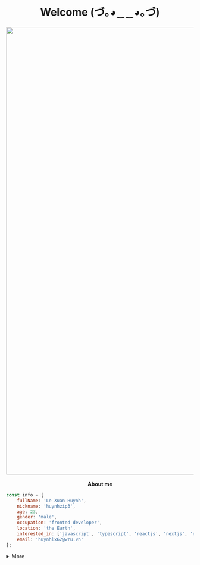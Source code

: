 <h1 align="center">Welcome (づ｡◕‿‿◕｡づ)</h1>

<div>
<img src="https://camo.githubusercontent.com/82291b0fe831bfc6781e07fc5090cbd0a8b912bb8b8d4fec0696c881834f81ac/68747470733a2f2f70726f626f742e6d656469612f394575424971676170492e676966" width="1200" height="3">

<img src="https://statics.voz.tech/data/profile_banners/l/1725/1725629.jpg?1657379610" width="1200">

<img src="https://camo.githubusercontent.com/82291b0fe831bfc6781e07fc5090cbd0a8b912bb8b8d4fec0696c881834f81ac/68747470733a2f2f70726f626f742e6d656469612f394575424971676170492e676966" width="1200" height="3">
</div>

**<p align="center">About me</p>**

```javascript
const info = {
	fullName: 'Le Xuan Huynh',
	nickname: 'huynhzip3',
	age: 23,
	gender: 'male',
	occupation: 'fronted developer',
	location: 'the Earth',
	interested_in: ['javascript', 'typescript', 'reactjs', 'nextjs', 'nodejs'],
	email: 'huynhlx62@wru.vn'
};
```

<!-- ![](https://komarev.com/ghpvc/?username=huynh12345678) -->

<details>
  <summary>More</summary>

<br>
<p align="center">
  <img src="https://static.wikia.nocookie.net/963a79fe-f806-4381-b09f-7dbadb109e09/scale-to-width/755">
</p>
	
## 📈 Stats 
<p align="center">
<img src='https://github-stats-alpha.vercel.app/api/?username=huynh12345678'>
<p>
	
## 🔥 Streak 
<p align="center">
<img src='http://github-readme-streak-stats.herokuapp.com/?user=huynh12345678&hide_border=true&theme=monokai'>
<p>

## 🌐 Most used languages 
<p align="center">
<img src='https://github-readme-stats.vercel.app/api/top-langs/?username=huynh12345678&theme=cobalt&&langs_count=6&hide_border=true'>
<p>

## 📊 Graph 
<p align="center">
<img src='https://activity-graph.herokuapp.com/graph?username=huynh12345678&theme=gotham&hide_border=true'>
<p>
	
## 💳 Dev Card 
<a href="https://app.daily.dev/Huynhzip3"><img src="https://api.daily.dev/devcards/67e4fdfb82c34e699b6a121833fb625d.png?r=i8e" width="400" alt="Lê Xuân Huynh's Dev Card"/></a>
<img src="https://readme-typing-svg.herokuapp.com?color=%2336BCF7&lines=I'm+Huynhzip3+-+A+frontend+developer" align="right">

## 🏆 Trophies 
[![Trophies](https://github-profile-trophy.vercel.app/?username=huynh12345678&margin-w=10&theme=discord&no-frame=true)](#) 

## 🔗 Links 
[![GitHub](https://img.shields.io/badge/github-%23121011.svg?style=for-the-badge&logo=github&logoColor=white)](https://github.com/Huynh12345678)
[![Discord](https://img.shields.io/badge/Discord-7289DA?style=for-the-badge&logo=discord&logoColor=white "Discord")](https://discord.com/users/905864303553445928)
[![Facebook](https://img.shields.io/badge/Facebook-1877F2?style=for-the-badge&logo=facebook&logoColor=white "Facebook")](https://www.facebook.com/xuanhuynh.le.54)
[![Homepage](https://img.shields.io/badge/Homepage-41BDF5?style=for-the-badge&logo=page&logoColor=white "Homepage")](https://huynh12345678.github.io/)
[![LinkedIn](https://img.shields.io/badge/LinkedIn-0077B5?style=for-the-badge&logo=linkedin&logoColor=white "LinkedIn")](https://www.linkedin.com/in/huynh-le-xuan-09b81b202/)

## 💻 Operating systems 
[![Windows](https://img.shields.io/badge/Windows-0078D6?style=for-the-badge&logo=windows&logoColor=white "Windows 10")](#)

## 📱 Devices 
![Lenovo Legion Y7000](https://img.shields.io/badge/Lenovo%20Legion%20Y7000-E2231A?style=for-the-badge&logo=lenovo&logoColor=white)
![iPhone 8 Plus](https://img.shields.io/badge/iPhone%208%20Plus-%23000000.svg?style=for-the-badge&logo=apple&logoColor=white)

## 🚀 Tools 

### IDEs and editors
[![Code](https://img.shields.io/badge/Code-007ACC?style=for-the-badge&logo=visual%20studio%20code&logoColor=white "Code")](https://code.visualstudio.com)
[![Sublime Text](https://img.shields.io/badge/Sublime_Text-FF9800?style=for-the-badge&logo=Sublime%20Text&logoColor=white "Sublime Text")](https://www.sublimetext.com)
[![Atom](https://img.shields.io/badge/Atom-%2366595C.svg?style=for-the-badge&logo=atom&logoColor=white)](https://atom.io/)
[![CodeSandbox](https://img.shields.io/badge/Codesandbox-040404?style=for-the-badge&logo=codesandbox&logoColor=DBDBDB)](https://codesandbox.io/) 

### Browsers
[![Edge](https://img.shields.io/badge/Edge-0078D7?style=for-the-badge&logo=microsoft%20edge&logoColor=white "Microsoft Edge")](https://www.microsoft.com/edge)
[![Chrome](https://img.shields.io/badge/Chrome-4285F4?style=for-the-badge&logo=GoogleChrome&logoColor=white)](https://www.google.com/chrome/)
[![Opera](https://img.shields.io/badge/Opera-FF1B2D?style=for-the-badge&logo=Opera&logoColor=white)](https://www.opera.com/gx)

### Dev tools
[![Git](https://img.shields.io/badge/Git-F05032?style=for-the-badge&logo=git&logoColor=white "Git")](https://git-scm.com)
[![GitHub](https://img.shields.io/badge/github-%23121011.svg?style=for-the-badge&logo=github&logoColor=white)](https://github.com)

### Languages and frameworks
![HTML5](https://img.shields.io/badge/html5-%23E34F26.svg?style=for-the-badge&logo=html5&logoColor=white)
![CSS3](https://img.shields.io/badge/css3-%231572B6.svg?style=for-the-badge&logo=css3&logoColor=white)
![Bootstrap](https://img.shields.io/badge/bootstrap-%23563D7C.svg?style=for-the-badge&logo=bootstrap&logoColor=white)
![Material UI](https://img.shields.io/badge/materialui-%230081CB.svg?style=for-the-badge&logo=material-ui&logoColor=white)
![TailwindCSS](https://img.shields.io/badge/tailwindcss-%2338B2AC.svg?style=for-the-badge&logo=tailwind-css&logoColor=white)  
![SASS](https://img.shields.io/badge/SASS-hotpink.svg?style=for-the-badge&logo=SASS&logoColor=white)
![Express.js](https://img.shields.io/badge/express.js-%23404d59.svg?style=for-the-badge&logo=express&logoColor=%2361DAFB)
![Socket.io](https://img.shields.io/badge/Socket.io-black?style=for-the-badge&logo=socket.io&badgeColor=010101)
![JWT](https://img.shields.io/badge/JWT-black?style=for-the-badge&logo=JSON%20web%20tokens)  
[![JavaScript](https://img.shields.io/badge/JavaScript-F7DF1E?style=for-the-badge&logo=javascript&logoColor=black "JavaScript")](https://developer.mozilla.org/en-US/docs/Web/JavaScript)
[![TypeScript](https://img.shields.io/badge/TypeScript-3178C6?style=for-the-badge&logo=typescript&logoColor=white "TypeScript")](https://www.typescriptlang.org)
[![React](https://img.shields.io/badge/React-61DAFB?style=for-the-badge&logo=react&logoColor=black "React")](https://reactjs.org)
[![Next.js](https://img.shields.io/badge/Next.js-000000?style=for-the-badge&logo=next.js&logoColor=white "Next.js")](https://nextjs.org)
[![NodeJS](https://img.shields.io/badge/NodeJS-339933?style=for-the-badge&logo=node.js&logoColor=white "NodeJS")](https://nodejs.org)
	
### Databases
![Firebase](https://img.shields.io/badge/firebase-%23039BE5.svg?style=for-the-badge&logo=firebase)
![MongoDB](https://img.shields.io/badge/MongoDB-%234ea94b.svg?style=for-the-badge&logo=mongodb&logoColor=white)

</details>

<!---
Huynh12345678/Huynh12345678 is a ✨ special ✨ repository because its `README.md` (this file) appears on your GitHub profile.
You can click the Preview link to take a look at your changes.
--->

